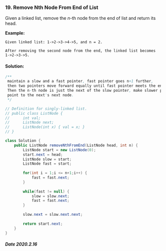 ### 19. Remove Nth Node From End of List

Given a linked list, remove the *n*-th node from the end of list and return its head.

**Example:**

```
Given linked list: 1->2->3->4->5, and n = 2.

After removing the second node from the end, the linked list becomes 1->2->3->5.
```

#### Solution:

```java
/**
 maintain a slow and a fast pointer, fast pointer goes n+1 further,
 then two pointers move forward equally until fast pointer meets the end.
 Then the n-th node is just the next of the slow pointer, make slower pointer's
 point to the next's next node.
 */

// Definition for singly-linked list.
// public class ListNode {
//      int val;
//      ListNode next;
//      ListNode(int x) { val = x; }
// }

class Solution {
    public ListNode removeNthFromEnd(ListNode head, int n) {
        ListNode start = new ListNode(0);
        start.next = head;
        ListNode slow = start;
        ListNode fast = start;
        
        for(int i = 1;i <= n+1;i++) {
            fast = fast.next;
        }
        
        while(fast != null) {
            slow = slow.next;
            fast = fast.next;
        }
        
        slow.next = slow.next.next;
        
        return start.next;
    }
}
```

##### Date 2020.2.16

